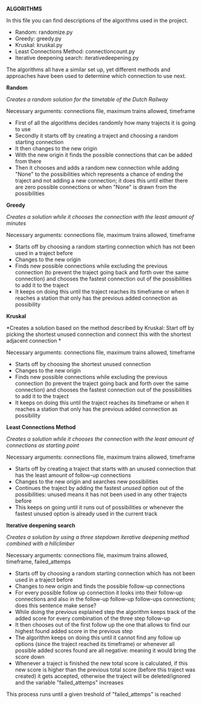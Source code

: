 __ALGORITHMS__

In this file you can find descriptions of the algorithms used in the project.

- Random: randomize.py
- Greedy: greedy.py
- Kruskal: kruskal.py
- Least Connections Method: connectioncount.py
- Iterative deepening search: iterativedeepening.py

The algorithms all have a similar set up, yet different methods and approaches have been used to determine which connection to use next. 

**Random**

*Creates a random solution for the timetable of the Dutch Railway*

Necessary arguments: connections file, maximum trains allowed, timeframe

- First of all the algorithms decides randomly how many trajects it is going to use
- Secondly it starts off by creating a traject and choosing a random starting connection
- It then changes to the new origin
- With the new origin it finds the possible connections that can be added from there
- Then it chooses and adds a random new connection while adding "None" to the possibilities which represents a chance of ending the traject and not adding a new connection; it does this until either there are zero possible connections or when "None" is drawn from the possibilities

**Greedy**

*Creates a solution while it chooses the connection with the least amount of minutes*

Necessary arguments: connections file, maximum trains allowed, timeframe

- Starts off by choosing a random starting connection which has not been used in a traject before
- Changes to the new origin
- Finds new possible connections while excluding the previous connection (to prevent the traject going back and forth over the same connection) and chooses the fastest connection out of the possibilities to add it to the traject
- It keeps on doing this until the traject reaches its timeframe or when it reaches a station that only has the previous added connection as possibility

**Kruskal**

*Creates a solution based on the method described by Kruskal:
Start off by picking the shortest unused connection and connect this with the shortest adjacent connection *

Necessary arguments: connections file, maximum trains allowed, timeframe

- Starts off by choosing the shortest unused connection
- Changes to the new origin
- Finds new possible connections while excluding the previous connection (to prevent the traject going back and forth over the same connection) and chooses the fastest connection out of the possibilities to add it to the traject
- It keeps on doing this until the traject reaches its timeframe or when it reaches a station that only has the previous added connection as possibility

**Least Connections Method**

*Creates a solution while it chooses the connection with the least amount of connections as starting point*

Necessary arguments: connections file, maximum trains allowed, timeframe

- Starts off by creating a traject that starts with an unused connection that has the least amount of follow-up connections  
- Changes to the new origin and searches new possibilities 
- Continues the traject by adding the fastest *unused* option out of the possibilities: unused means it has not been used in any other trajects before
- This keeps on going until it runs out of possibilities or whenever the fastest unused option is already used in the current track

**Iterative deepening search**

*Creates a solution by using a three stepdown iterative deepening method combined with a hillclimber*

Necessary arguments: connections file, maximum trains allowed, timeframe, failed_attemps

- Starts off by choosing a random starting connection which has not been used in a traject before
- Changes to new origin and finds the possible follow-up connections
- For every possible follow up connection it looks into their follow-up connections and also in the follow-up follow-up follow-ups connections; does this sentence make sense?
- While doing the previous explained step the algorithm keeps track of the added score for every combination of the three step follow-up 
- It then chooses out of the first follow up the one that allows to find our highest found added score in the previous step
- The algorithm keeps on doing this until it cannot find any follow up options (since the traject reached its timeframe) or whenever all possible added scores found are all negative: meaning it would bring the score down
- Whenever a traject is finished the new total score is calculated, if this new score is higher than the previous total score (before this traject was created) it gets accepted, otherwise the traject will be deleted/ignored and the variable "failed_attemps" increases

This process runs until a given treshold of "failed_attemps" is reached